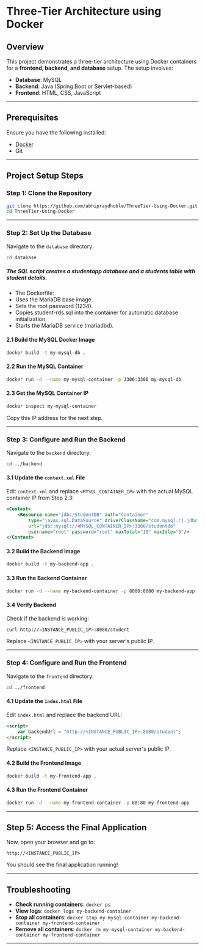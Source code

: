 # Three-Tier Architecture using Docker 

## **Overview**
This project demonstrates a three-tier architecture using Docker containers for a **frontend, backend, and database** setup. The setup involves:
- **Database**: MySQL
- **Backend**: Java (Spring Boot or Servlet-based)
- **Frontend**: HTML, CSS, JavaScript

---

## **Prerequisites**
Ensure you have the following installed:
- [Docker](https://docs.docker.com/get-docker/)
- Git

---

## **Project Setup Steps**

### **Step 1: Clone the Repository**
```bash
git clone https://github.com/abhipraydhoble/ThreeTier-Using-Docker.git
cd ThreeTier-Using-Docker
```

---

### **Step 2: Set Up the Database**
Navigate to the `database` directory:
```bash
cd database
```
##### The SQL script creates a studentapp database and a students table with student details.

- The Dockerfile:
- Uses the MariaDB base image.
- Sets the root password (1234).
- Copies student-rds.sql into the container for automatic database initialization.
- Starts the MariaDB service (mariadbd).

#### **2.1 Build the MySQL Docker Image**
```bash
docker build -t my-mysql-db .
```

#### **2.2 Run the MySQL Container**
```bash
docker run -d --name my-mysql-container -p 3306:3306 my-mysql-db
```

#### **2.3 Get the MySQL Container IP**
```bash
docker inspect my-mysql-container
```
Copy this IP address for the next step.

---

### **Step 3: Configure and Run the Backend**
Navigate to the `backend` directory:
```bash
cd ../backend
```

#### **3.1 Update the `context.xml` File**
Edit `context.xml` and replace `<MYSQL_CONTAINER_IP>` with the actual MySQL container IP from Step 2.3:
```xml
<Context>
    <Resource name="jdbc/StudentDB" auth="Container"
        type="javax.sql.DataSource" driverClassName="com.mysql.cj.jdbc.Driver"
        url="jdbc:mysql://<MYSQL_CONTAINER_IP>:3306/studentdb"
        username="root" password="root" maxTotal="10" maxIdle="5"/>
</Context>
```

#### **3.2 Build the Backend Image**
```bash
docker build -t my-backend-app .
```

#### **3.3 Run the Backend Container**
```bash
docker run -d --name my-backend-container -p 8080:8080 my-backend-app
```

#### **3.4 Verify Backend**
Check if the backend is working:
```bash
curl http://<INSTANCE_PUBLIC_IP>:8080/student
```
Replace `<INSTANCE_PUBLIC_IP>` with your server's public IP.

---

### **Step 4: Configure and Run the Frontend**
Navigate to the `frontend` directory:
```bash
cd ../frontend
```

#### **4.1 Update the `index.html` File**
Edit `index.html` and replace the backend URL:
```html
<script>
    var backendUrl = "http://<INSTANCE_PUBLIC_IP>:8080/student";
</script>
```
Replace `<INSTANCE_PUBLIC_IP>` with your actual server's public IP.

#### **4.2 Build the Frontend Image**
```bash
docker build -t my-frontend-app .
```

#### **4.3 Run the Frontend Container**
```bash
docker run -d --name my-frontend-container -p 80:80 my-frontend-app
```

---

## **Step 5: Access the Final Application**
Now, open your browser and go to:
```
http://<INSTANCE_PUBLIC_IP>
```
You should see the final application running!

---

## **Troubleshooting**
- **Check running containers**: `docker ps`
- **View logs**: `docker logs my-backend-container`
- **Stop all containers**: `docker stop my-mysql-container my-backend-container my-frontend-container`
- **Remove all containers**: `docker rm my-mysql-container my-backend-container my-frontend-container`

---

